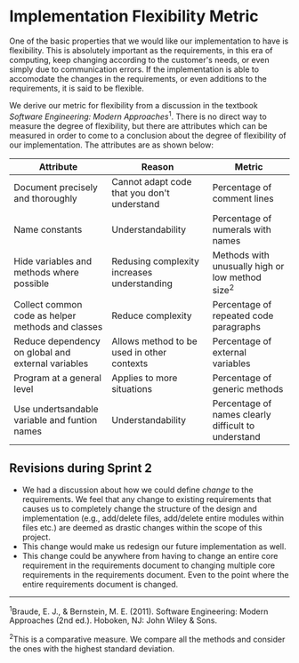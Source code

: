 # Implementation Flexibility Metric

One of the basic properties that we would like our implementation to have is
flexibility. This is absolutely important as the requirements, in this era of
computing, keep changing according to the customer's needs, or even simply
due to communication errors. If the implementation is able to accomodate
the changes in the requirements, or even additions to the requirements, it
is said to be flexible.

We derive our metric for flexibility from a discussion in the textbook *Software 
Engineering: Modern Approaches*<sup>1</sup>. There is no direct way to measure the
degree of flexibility, but there are attributes which can be measured in order to come
to a conclusion about the degree of flexibility of our implementation. The attributes
are as shown below:

Attribute | Reason | Metric
--- | --- | ---
Document precisely and thoroughly | Cannot adapt code that you don't understand | Percentage of comment lines
Name constants | Understandability | Percentage of numerals with names
Hide variables and methods where possible | Redusing complexity increases understanding | Methods with unusually high or low method size<sup>2</sup>
Collect common code as helper methods and classes | Reduce complexity | Percentage of repeated code paragraphs
Reduce dependency on global and external variables | Allows method to be used in other contexts | Percentage of external variables
Program at a general level | Applies to more situations | Percentage of generic methods
Use undertsandable variable and funtion names | Understandability | Percentage of names clearly difficult to understand


## Revisions during Sprint 2

* We had a discussion about how we could define *change* to the requirements. We feel that any change to existing requirements that causes us to completely change the
structure of the design and implementation (e.g., add/delete files, add/delete entire modules within files etc.) are deemed as drastic changes within the scope of this project.
* This change would make us redesign our future implementation as well.
* This change could be anywhere from having to change an entire core requirement in the requirements document to changing multiple core requirements in the requirements document. Even to the point where the entire requirements document is changed.

---
<sup>1</sup>Braude, E. J., & Bernstein, M. E. (2011). Software Engineering: Modern Approaches 
(2nd ed.). Hoboken, NJ: John Wiley & Sons.

<sup>2</sup>This is a comparative measure. We compare all the methods and consider the ones with the highest standard deviation.
